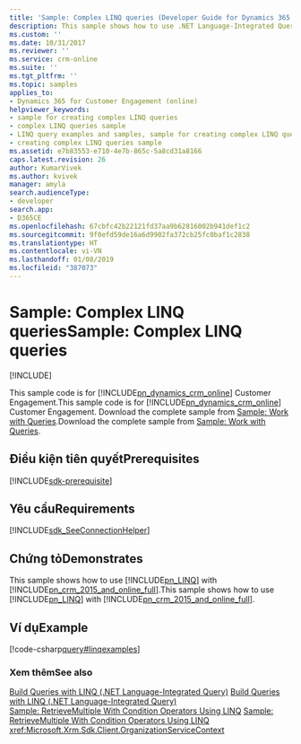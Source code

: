 ```yaml
---
title: 'Sample: Complex LINQ queries (Developer Guide for Dynamics 365 for Customer Engagement)| MicrosoftDocs'
description: This sample shows how to use .NET Language-Integrated Query (LINQ) with Microsoft Dynamics CRM 2015 and Microsoft Dynamics CRM Online 2015 Update
ms.custom: ''
ms.date: 10/31/2017
ms.reviewer: ''
ms.service: crm-online
ms.suite: ''
ms.tgt_pltfrm: ''
ms.topic: samples
applies_to:
- Dynamics 365 for Customer Engagement (online)
helpviewer_keywords:
- sample for creating complex LINQ queries
- complex LINQ queries sample
- LINQ query examples and samples, sample for creating complex LINQ queries
- creating complex LINQ queries sample
ms.assetid: e7b83553-e710-4e7b-865c-5a8cd31a8166
caps.latest.revision: 26
author: KumarVivek
ms.author: kvivek
manager: amyla
search.audienceType:
- developer
search.app:
- D365CE
ms.openlocfilehash: 67cbfc42b22121fd37aa9b62816002b941def1c2
ms.sourcegitcommit: 9f0efd59de16a6d9902fa372cb25fc0baf1c2838
ms.translationtype: HT
ms.contentlocale: vi-VN
ms.lasthandoff: 01/08/2019
ms.locfileid: "387073"
---
```

# <a name="sample-complex-linq-queries"></a><span data-ttu-id="08cf5-103">Sample: Complex LINQ queries</span><span class="sxs-lookup"><span data-stu-id="08cf5-103">Sample: Complex LINQ queries</span></span>

[!INCLUDE[](../../includes/cc_applies_to_update_9_0_0.md)]

<span data-ttu-id="08cf5-104">This sample code is for [!INCLUDE[pn_dynamics_crm_online](../../includes/pn-dynamics-crm-online.md)] Customer Engagement.</span><span class="sxs-lookup"><span data-stu-id="08cf5-104">This sample code is for [!INCLUDE[pn_dynamics_crm_online](../../includes/pn-dynamics-crm-online.md)] Customer Engagement.</span></span> <span data-ttu-id="08cf5-105">Download the complete sample from [Sample: Work with Queries](https://code.msdn.microsoft.com/Sample-Work-with-Queries-8265a78e).</span><span class="sxs-lookup"><span data-stu-id="08cf5-105">Download the complete sample from [Sample: Work with Queries](https://code.msdn.microsoft.com/Sample-Work-with-Queries-8265a78e).</span></span> 

## <a name="prerequisites"></a><span data-ttu-id="08cf5-106">Điều kiện tiên quyết</span><span class="sxs-lookup"><span data-stu-id="08cf5-106">Prerequisites</span></span>
[!INCLUDE[sdk-prerequisite](../../includes/sdk-prerequisite.md)]
  
## <a name="requirements"></a><span data-ttu-id="08cf5-107">Yêu cầu</span><span class="sxs-lookup"><span data-stu-id="08cf5-107">Requirements</span></span>  
[!INCLUDE[sdk_SeeConnectionHelper](../../includes/sdk-seeconnectionhelper.md)]
  
## <a name="demonstrates"></a><span data-ttu-id="08cf5-108">Chứng tỏ</span><span class="sxs-lookup"><span data-stu-id="08cf5-108">Demonstrates</span></span>  
 <span data-ttu-id="08cf5-109">This sample shows how to use [!INCLUDE[pn_LINQ](../../includes/pn-linq.md)] with [!INCLUDE[pn_crm_2015_and_online_full](../../includes/pn-crm-2015-and-online-full.md)].</span><span class="sxs-lookup"><span data-stu-id="08cf5-109">This sample shows how to use [!INCLUDE[pn_LINQ](../../includes/pn-linq.md)] with [!INCLUDE[pn_crm_2015_and_online_full](../../includes/pn-crm-2015-and-online-full.md)].</span></span>  
  
## <a name="example"></a><span data-ttu-id="08cf5-110">Ví dụ</span><span class="sxs-lookup"><span data-stu-id="08cf5-110">Example</span></span>  
 [!code-csharp[query#linqexamples](../../snippets/csharp/CRMV8/query/cs/linqexamples.cs#linqexamples)]  
  
### <a name="see-also"></a><span data-ttu-id="08cf5-111">Xem thêm</span><span class="sxs-lookup"><span data-stu-id="08cf5-111">See also</span></span>  
 <span data-ttu-id="08cf5-112">[Build Queries with LINQ (.NET Language-Integrated Query)](build-queries-with-linq-net-language-integrated-query.md) </span><span class="sxs-lookup"><span data-stu-id="08cf5-112">[Build Queries with LINQ (.NET Language-Integrated Query)](build-queries-with-linq-net-language-integrated-query.md) </span></span>  
 <span data-ttu-id="08cf5-113">[Sample: RetrieveMultiple With Condition Operators Using LINQ](sample-retrieve-multiple-with-condition-operators-using-linq.md) </span><span class="sxs-lookup"><span data-stu-id="08cf5-113">[Sample: RetrieveMultiple With Condition Operators Using LINQ](sample-retrieve-multiple-with-condition-operators-using-linq.md) </span></span>  
 <xref:Microsoft.Xrm.Sdk.Client.OrganizationServiceContext>
